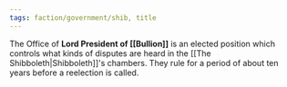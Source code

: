```yaml
---
tags: faction/government/shib, title
---
```

The Office of **Lord President of [[Bullion]]** is an elected position which controls what kinds of disputes are heard in the [[The Shibboleth|Shibboleth]]'s chambers. They rule for a period of about ten years before a reelection is called.